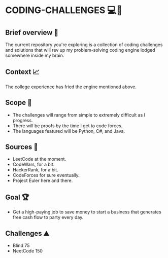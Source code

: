 # CODING-CHALLENGES :computer::dart:

## Brief overview :memo:

The current repository you're exploring is a collection of coding challenges and solutions that will rev up my problem-solving coding engine lodged somewhere inside my brain.

## Context :chart_with_upwards_trend:

The college experience has fried the engine mentioned above. 

## Scope :telescope:

- The challenges will range from simple to extremely difficult as I progress.
- There will be proofs by the time I get to code forces. 
- The languages featured will be Python, C#, and Java. 

## Sources :book:

- LeetCode at the moment. 
- CodeWars, for a bit. 
- HackerRank, for a bit.
- CodeForces for sure eventually. 
- Project Euler here and there. 

## Goal :trophy:

- Get a high-paying job to save money to start a business that generates free cash flow to party every day.

## Challenges :mountain:

- Blind 75
- NeetCode 150